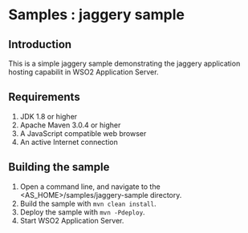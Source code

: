 Samples : jaggery sample
========================

Introduction
------------

This is a simple jaggery sample demonstrating the jaggery application hosting capabilit in WSO2 Application Server.

Requirements
-------------

1. JDK 1.8 or higher
2. Apache Maven 3.0.4 or higher
3. A JavaScript compatible web browser
4. An active Internet connection

Building the sample
-------------------

1. Open a command line, and navigate to the <AS_HOME>/samples/jaggery-sample directory.
2. Build the sample with `mvn clean install`.
3. Deploy the sample with `mvn -Pdeploy`.
3. Start WSO2 Application Server.
